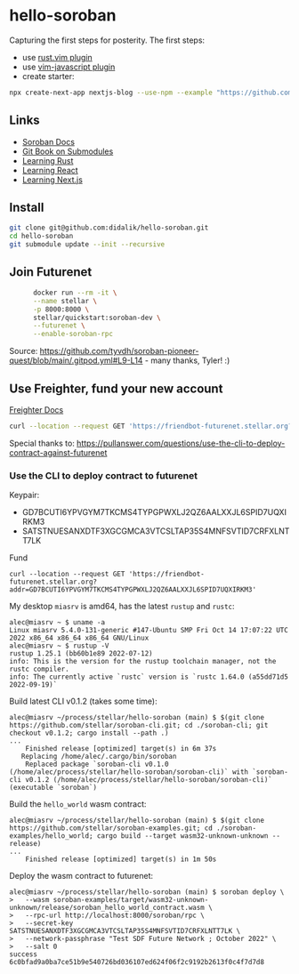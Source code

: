 # hello-soroban
Capturing the first steps for posterity. The first steps:

- use [rust.vim plugin](https://github.com/rust-lang/rust.vim)
- use [vim-javascript plugin](https://github.com/pangloss/vim-javascript)
- create starter:
``` bash
npx create-next-app nextjs-blog --use-npm --example "https://github.com/vercel/next-learn/tree/master/basics/learn-starter"
```

## Links

- [Soroban Docs](https://soroban.stellar.org/docs/)
- [Git Book on Submodules](https://git-scm.com/book/en/v2/Git-Tools-Submodules)
- [Learning Rust](https://doc.rust-lang.org/book/ch01-03-hello-cargo.html)
- [Learning React](https://reactjs.org/tutorial/tutorial.html)
- [Learning Next.js](https://nextjs.org/learn/basics/create-nextjs-app)

## Install
```bash
git clone git@github.com:didalik/hello-soroban.git
cd hello-soroban
git submodule update --init --recursive
```

## Join Futurenet
```bash
      docker run --rm -it \
      --name stellar \
      -p 8000:8000 \
      stellar/quickstart:soroban-dev \
      --futurenet \
      --enable-soroban-rpc
```
Source: https://github.com/tyvdh/soroban-pioneer-quest/blob/main/.gitpod.yml#L9-L14 - many thanks, Tyler! :)

## Use Freighter, fund your new account
[Freighter Docs](https://docs.freighter.app/docs/guide/introduction)
```bash
curl --location --request GET 'https://friendbot-futurenet.stellar.org?addr=GCFJ5IGBT66OBII3WKAZAZHULKRUWRYBQNMGDXJ3LCPI7XGDXWE2HZPP'
```
Special thanks to: https://pullanswer.com/questions/use-the-cli-to-deploy-contract-against-futurenet

### Use the CLI to deploy contract to futurenet

Keypair:
- GD7BCUTI6YPVGYM7TKCMS4TYPGPWXLJ2QZ6AALXXJL6SPID7UQXIRKM3
- SATSTNUESANXDTF3XGCGMCA3VTCSLTAP35S4MNFSVTID7CRFXLNTT7LK

Fund
```
curl --location --request GET 'https://friendbot-futurenet.stellar.org?addr=GD7BCUTI6YPVGYM7TKCMS4TYPGPWXLJ2QZ6AALXXJL6SPID7UQXIRKM3'
```

My desktop `miasrv` is amd64, has the latest `rustup` and `rustc`:
```
alec@miasrv ~ $ uname -a
Linux miasrv 5.4.0-131-generic #147-Ubuntu SMP Fri Oct 14 17:07:22 UTC 2022 x86_64 x86_64 x86_64 GNU/Linux
alec@miasrv ~ $ rustup -V
rustup 1.25.1 (bb60b1e89 2022-07-12)
info: This is the version for the rustup toolchain manager, not the rustc compiler.
info: The currently active `rustc` version is `rustc 1.64.0 (a55dd71d5 2022-09-19)`
```

Build latest CLI v0.1.2 (takes some time):
```
alec@miasrv ~/process/stellar/hello-soroban (main) $ $(git clone https://github.com/stellar/soroban-cli.git; cd ./soroban-cli; git checkout v0.1.2; cargo install --path .)
...
    Finished release [optimized] target(s) in 6m 37s
   Replacing /home/alec/.cargo/bin/soroban
    Replaced package `soroban-cli v0.1.0 (/home/alec/process/stellar/hello-soroban/soroban-cli)` with `soroban-cli v0.1.2 (/home/alec/process/stellar/hello-soroban/soroban-cli)` (executable `soroban`)
```

Build the `hello_world` wasm contract:
```
alec@miasrv ~/process/stellar/hello-soroban (main) $ $(git clone https://github.com/stellar/soroban-examples.git; cd ./soroban-examples/hello_world; cargo build --target wasm32-unknown-unknown --release)
...
    Finished release [optimized] target(s) in 1m 50s
```

Deploy the wasm contract to futurenet:
```
alec@miasrv ~/process/stellar/hello-soroban (main) $ soroban deploy \
>   --wasm soroban-examples/target/wasm32-unknown-unknown/release/soroban_hello_world_contract.wasm \
>   --rpc-url http://localhost:8000/soroban/rpc \
>   --secret-key SATSTNUESANXDTF3XGCGMCA3VTCSLTAP35S4MNFSVTID7CRFXLNTT7LK \
>   --network-passphrase "Test SDF Future Network ; October 2022" \
>   --salt 0
success
6c0bfad9a0ba7ce51b9e540726bd036107ed624f06f2c9192b2613f0c4f7d7d8
```
